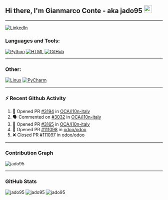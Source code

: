 ## Hi there, I'm Gianmarco Conte - aka jado95 <img src="https://media.giphy.com/media/hvRJCLFzcasrR4ia7z/giphy.gif" width="25px">

---
[![LinkedIn](https://img.shields.io/badge/LinkedIn-0077B5?style=for-the-badge&logo=linkedin&logoColor=white)](https://www.linkedin.com/in/gianmarco-conte-591a08106)

### Languages and Tools:

[![Python](https://img.shields.io/badge/Python-3776AB?style=for-the-badge&logo=python&logoColor=white)](https://www.python.org)
[![HTML](https://img.shields.io/badge/HTML5-E34F26?style=for-the-badge&logo=html5&logoColor=white)](https://developer.mozilla.org/en-US/docs/Web/HTML)
[![GitHub](https://img.shields.io/badge/GitHub-100000?style=for-the-badge&logo=github&logoColor=white)](https://github.com/jado95)

---

### Other:

[![Linux](https://img.shields.io/badge/Linux-FCC624?style=for-the-badge&logo=linux&logoColor=black)](https://www.linux.org)
[![PyCharm](https://img.shields.io/badge/pycharm-143?style=for-the-badge&logo=pycharm&logoColor=black&color=black&labelColor=green)](https://www.jetbrains.com/pycharm)

---

### ⚡ Recent  Github Activity

<!--START_SECTION:activity-->
1. 💪 Opened PR [#3194](https://github.com/OCA/l10n-italy/pull/3194) in [OCA/l10n-italy](https://github.com/OCA/l10n-italy)
2. 🗣 Commented on [#3032](https://github.com/OCA/l10n-italy/issues/3032) in [OCA/l10n-italy](https://github.com/OCA/l10n-italy)
3. 💪 Opened PR [#3165](https://github.com/OCA/l10n-italy/pull/3165) in [OCA/l10n-italy](https://github.com/OCA/l10n-italy)
4. 💪 Opened PR [#111098](https://github.com/odoo/odoo/pull/111098) in [odoo/odoo](https://github.com/odoo/odoo)
5. ❌ Closed PR [#111097](https://github.com/odoo/odoo/pull/111097) in [odoo/odoo](https://github.com/odoo/odoo)
<!--END_SECTION:activity-->

---

### Contribution Graph
![jado95](https://activity-graph.herokuapp.com/graph?username=jado95&theme=github)

---

### GitHub Stats
![jado95](https://github-readme-stats.vercel.app/api?username=jado95&bg_color=30,e96443,904e95&title_color=fff&text_color=fff&count_private=true)
![jado95](https://github-readme-stats.vercel.app/api/top-langs/?username=jado95&show_icons=true&theme=react&count_private=true)
![jado95](https://github-readme-streak-stats.herokuapp.com/?user=jado95&show_icons=true&theme=react&count_private=true)
